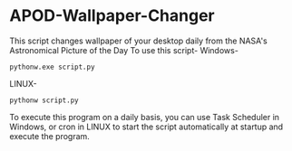 # APOD-Wallpaper-Changer
This script changes wallpaper of your desktop daily from the NASA's Astronomical Picture of the Day
To use this script-
Windows-
```
pythonw.exe script.py
```
LINUX-
```
pythonw script.py
```
To execute this program on a daily basis, you can use Task Scheduler in Windows, or cron in LINUX to start the script automatically at startup and execute the program.
